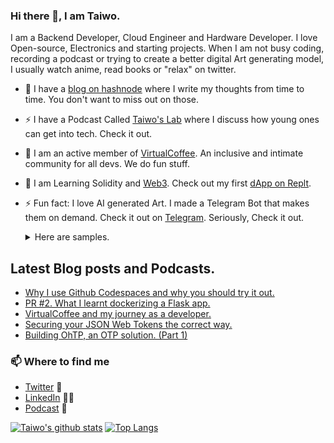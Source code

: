 ### Hi there 👋, I am Taiwo.
I am a Backend Developer, Cloud Engineer and Hardware Developer. I love Open-source, Electronics and starting projects. When I am not busy coding, recording a podcast or trying to create a better digital Art generating model, I usually watch anime, read books or "relax" on twitter.


- 🔭 I have a [blog on hashnode](https://taiwodevlab.hashnode.dev/) where I write my thoughts from time to time. You don't want to miss out on those.

- ⚡ I have a Podcast Called [Taiwo's Lab](https://podcasts.google.com/feed/aHR0cHM6Ly9hbmNob3IuZm0vcy8yYjRkNDkzNC9wb2RjYXN0L3Jzcw==) where I discuss how young ones can get into tech. Check it out.

- 🔭 I am an active member of [VirtualCoffee](https://virtualcoffee.io/). An inclusive and intimate community for all devs. We do fun stuff.
 
- 🌱 I am Learning Solidity and [Web3](https://www.freecodecamp.org/news/what-is-web3/). Check out my first [dApp on Replt](https://taiwowave.teezzan.repl.co/).
  
- ⚡ Fun fact: I love AI generated Art. I made a Telegram Bot that makes them on demand. Check it out on [Telegram](https://t.me/AiPaint_bot). Seriously, Check it out.
  <details>
  <summary>Here are samples.</summary>

    ![Image 1](./images/p1.jpeg)
    ![Image 2](./images/p2.jpeg)
    ![Image 3](./images/p3.jpeg)
    
  </details>
## Latest Blog posts and Podcasts.
<!-- BLOG-POST-LIST:START -->
- [Why I use Github Codespaces and why you should try it out.](https://taiwodevlab.hashnode.dev/why-i-use-github-codespaces-and-why-you-should-try-it-out-ckupq3uso12t2rvs1e4ar6230)
- [PR #2. What I learnt dockerizing a Flask app.](https://taiwodevlab.hashnode.dev/pr-2-what-i-learnt-dockerizing-a-flask-app-ckugzgt7s0cyfuys17bkqdj2d)
- [VirtualCoffee and my journey as a developer.](https://taiwodevlab.hashnode.dev/virtualcoffee-and-my-journey-as-a-developer-cktr5qoaq01mfhvs1b83shmo5)
- [Securing your JSON Web Tokens the correct way.](https://taiwodevlab.hashnode.dev/securing-your-json-web-tokens-the-correct-way-ckqf6hvjq0l5bgss148l2h5fu)
- [Building OhTP, an OTP solution. (Part 1)](https://taiwodevlab.hashnode.dev/building-ohtp-an-otp-solution-part-1-ckqdm9pl30b5zgss11vie5b0q)
<!-- BLOG-POST-LIST:END -->

### 📫 Where to find me
- [Twitter](https://twitter.com/TaiwoHY) 🐤
- [LinkedIn](https://www.linkedin.com/in/yusuf-hassan/) 👨💼
- [Podcast](https://podcasts.google.com/feed/aHR0cHM6Ly9hbmNob3IuZm0vcy8yYjRkNDkzNC9wb2RjYXN0L3Jzcw==) 💌

[![Taiwo's github stats](https://github-readme-stats.vercel.app/api?username=teezzan&theme=radical)](https://github.com/anuraghazra/github-readme-stats)
[![Top Langs](https://github-readme-stats.vercel.app/api/top-langs/?username=anuraghazra&layout=compact&theme=radical)](https://github.com/anuraghazra/github-readme-stats)




